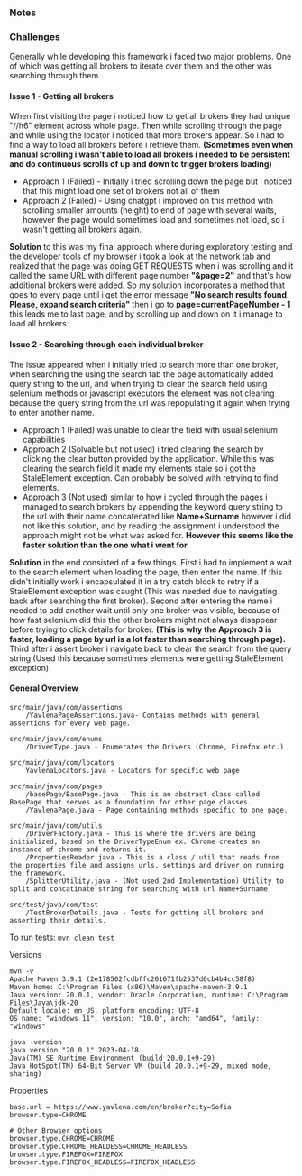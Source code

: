 ### Notes

### Challenges

Generally while developing this framework i faced two major problems.
One of which was getting all brokers to iterate over them and the other was searching through them.

#### Issue 1 - Getting all brokers

When first visiting the page i noticed how to get all brokers they had unique "//h6" element across whole page.
Then while scrolling through the page and while using the locator i noticed that more brokers appear. So i had to find a
way to load all brokers before i retrieve them. **(Sometimes even when manual scrolling i wasn't able to load all brokers 
i needed to be persistent and do continuous scrolls of up and down to trigger brokers loading)**

- Approach 1 (Failed) - Initially i tried scrolling down the page but i noticed that this might load one set of brokers not all of them
- Approach 2 (Failed) - Using chatgpt i improved on this method with scrolling smaller amounts (height) to end of page with several waits,
however the page would sometimes load and sometimes not load, so i wasn't getting all brokers again.

**Solution** to this was my final approach where during exploratory testing and the developer tools of my browser i took a
look at the network tab and realized that the page was doing GET REQUESTS when i was scrolling and it called the same URL
with different page number **"&page=2"** and that's how additional brokers were added. So my solution incorporates a method that
goes to every page until i get the error message **"No search results found. Please, expand search criteria"** then i go to 
**page=currentPageNumber - 1** this leads me to last page, and by scrolling up and down on it i manage to load all brokers. 

#### Issue 2 - Searching through each individual broker

The issue appeared when i initially tried to search more than one broker, when searching the using the search tab the page
automatically added query string to the url, and when trying to clear the search field using selenium methods or javascript
executors the element was not clearing because the query string from the url was repopulating it again when trying to enter
another name. 

- Approach 1 (Failed) was unable to clear the field with usual selenium capabilities
- Approach 2 (Solvable but not used) i tried clearing the search by clicking the clear button provided by the application.
While this was clearing the search field it made my elements stale so i got the StaleElement exception. Can probably be solved
with retrying to find elements.
- Approach 3 (Not used) similar to how i cycled through the pages i managed to search brokers by appending the keyword query
string to the url with their name concatenated like **Name+Surname** however i did not like this solution, and by reading 
the assignment i understood the approach might not be what was asked for. **However this seems like the faster solution
than the one what i went for.**

**Solution** in the end consisted of a few things. First i had to implement a wait to the search element when loading the
page, then enter the name. If this didn't initially work i encapsulated it in a try catch block to retry if a StaleElement
exception was caught (This was needed due to navigating back after searching the first broker).
Second after entering the name i needed to add another wait until only one broker was visible, because of how fast selenium
did this the other brokers might not always disappear before trying to click details for broker. **(This is why the Approach 3
is faster, loading a page by url is a lot faster than searching through page).** Third after i assert broker 
i navigate back to clear the search from the query string (Used this because sometimes elements were getting StaleElement exception). 


#### General Overview
````
src/main/java/com/assertions
    /YavlenaPageAssertions.java- Contains methods with general assertions for every web page.

src/main/java/com/enums
    /DriverType.java - Enumerates the Drivers (Chrome, Firefox etc.)
    
src/main/java/com/locators
    YavlenaLocators.java - Locators for specific web page
    
src/main/java/com/pages
    /basePage/BasePage.java - This is an abstract class called BasePage that serves as a foundation for other page classes.
    /YavlenaPage.java - Page containing methods specific to one page. 

src/main/java/com/utils
    /DriverFactory.java - This is where the drivers are being initialized, based on the DriverTypeEnum ex. Chrome creates an instance of chrome and returns it.
    /PropertiesReader.java - This is a class / util that reads from the properties file and assigns urls, settings and driver on running the framework.
    /SplitterUtility.java - (Not used 2nd Implementation) Utility to split and concatinate string for searching with url Name+Surname 

src/test/java/com/test
    /TestBrokerDetails.java - Tests for getting all brokers and asserting their details.
````

To run tests:
``mvn clean test``

Versions

```
mvn -v
Apache Maven 3.9.1 (2e178502fcdbffc201671fb2537d0cb4b4cc58f8)
Maven home: C:\Program Files (x86)\Maven\apache-maven-3.9.1
Java version: 20.0.1, vendor: Oracle Corporation, runtime: C:\Program Files\Java\jdk-20
Default locale: en_US, platform encoding: UTF-8
OS name: "windows 11", version: "10.0", arch: "amd64", family: "windows"
```

```
java -version
java version "20.0.1" 2023-04-18
Java(TM) SE Runtime Environment (build 20.0.1+9-29)
Java HotSpot(TM) 64-Bit Server VM (build 20.0.1+9-29, mixed mode, sharing)
```

Properties
```
base.url = https://www.yavlena.com/en/broker?city=Sofia
browser.type=CHROME

# Other Browser options
browser.type.CHROME=CHROME
browser.type.CHROME_HEALDESS=CHROME_HEADLESS
browser.type.FIREFOX=FIREFOX
browser.type.FIREFOX_HEADLESS=FIREFOX_HEADLESS
```
